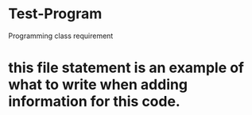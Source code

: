 # Test-Program
Programming class requirement
# this file statement is an example of what to write when adding information for this code.
